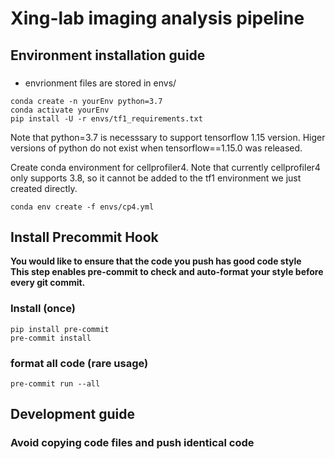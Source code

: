 # Xing-lab imaging analysis pipeline


## Environment installation guide
### 
- envrionment files are stored in envs/

```
conda create -n yourEnv python=3.7
conda activate yourEnv
pip install -U -r envs/tf1_requirements.txt
```
Note that python=3.7 is necesssary to support tensorflow 1.15 version. Higer versions of python do not exist when tensorflow==1.15.0 was released.

Create conda environment for cellprofiler4. Note that currently cellprofiler4 only supports 3.8, so it cannot be added to the tf1 environment we just created directly.
```
conda env create -f envs/cp4.yml 
```

## Install Precommit Hook  
**You would like to ensure that the code you push has good code style**  
**This step enables pre-commit to check and auto-format your style before every git commit.**
### Install (once)  
`pip install pre-commit`  
`pre-commit install`  
### format all code (rare usage)  
`pre-commit run --all`


## Development guide
### Avoid copying code files and push identical code